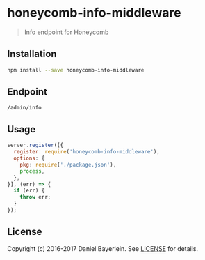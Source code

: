 # honeycomb-info-middleware

> Info endpoint for Honeycomb

## Installation

```bash
npm install --save honeycomb-info-middleware
```

## Endpoint

`/admin/info`

## Usage

```javascript
server.register([{
  register: require('honeycomb-info-middleware'),
  options: {
    pkg: require('./package.json'),
    process,
  },
}], (err) => {
  if (err) {
    throw err;
  }
});
```

## License

Copyright (c) 2016-2017 Daniel Bayerlein. See [LICENSE](../../LICENSE.md) for details.

